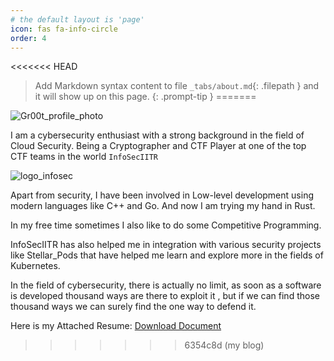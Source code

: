 ```yaml
---
# the default layout is 'page'
icon: fas fa-info-circle
order: 4
---
```


<<<<<<< HEAD
> Add Markdown syntax content to file `_tabs/about.md`{: .filepath } and it will show up on this page.
{: .prompt-tip }
=======

![Gr00t_profile_photo](https://avatars.githubusercontent.com/u/130218709?v=4)




I am a cybersecurity enthusiast with a strong background in the field of Cloud Security. Being a Cryptographer and CTF Player at one of the top CTF teams in the world `InfoSecIITR`

![logo_infosec](https://github.com/it4ch1-007/it4ch1-007.github.io/assets/133276365/cff46ac3-1be0-43de-9c92-1996298b10c3)

Apart from security, I have been involved in Low-level development using modern languages like C++ and Go. 
And now I am trying my hand in Rust. 

In my free time sometimes I also like to do some Competitive Programming.

InfoSecIITR has also helped me in integration with various security projects like Stellar_Pods that have helped me learn and explore more in the fields of Kubernetes. 

In the field of cybersecurity, there is actually no limit, as soon as a software is developed thousand ways are there to exploit it , but if we can find those thousand ways we can surely find the one way to defend it.

Here is my Attached Resume: [Download Document](../Rhythm_off_campus_resume.pdf)

>>>>>>> 6354c8d (my blog)
